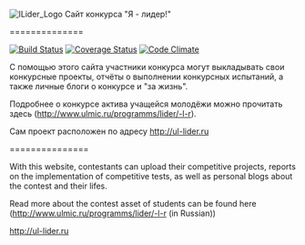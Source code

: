 ![ILider_Logo](https://raw.github.com/ulmic/i_am_the_lider/master/logo.jpg) Сайт конкурса "Я - лидер!"

==============

[![Build Status](https://travis-ci.org/ulmic/i_am_the_lider.png?branch=master)](https://travis-ci.org/ulmic/i_am_the_lider) [![Coverage Status](https://coveralls.io/repos/ulmic/i_am_the_lider/badge.png?branch=master)](https://coveralls.io/r/ulmic/i_am_the_lider?branch=master) [![Code Climate](https://codeclimate.com/github/ulmic/i_am_the_lider.png)](https://codeclimate.com/github/ulmic/i_am_the_lider)

С помощью этого сайта участники конкурса могут выкладывать свои конкурсные проекты, отчёты о выполнении конкурсных испытаний, а также личные блоги о конкурсе и "за жизнь".

Подробнее о конкурсе актива учащейся молодёжи можно прочитать здесь (http://www.ulmic.ru/programms/lider/-l-r).

Сам проект расположен по адресу http://ul-lider.ru

===============

With this website, contestants can upload their competitive projects, reports on the implementation of competitive tests, as well as personal blogs about the contest and their lifes.

Read more about the contest asset of students can be found here (http://www.ulmic.ru/programms/lider/-l-r (in Russian))

http://ul-lider.ru
